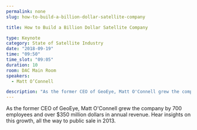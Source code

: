 ```yaml
---
permalink: none
slug: how-to-build-a-billion-dollar-satellite-company

title: How to Build a Billion Dollar Satellite Company

type: Keynote
category: State of Satellite Industry
date: "2018-09-19"
time: "09:50"
time_slot: "09:05"
duration: 10
room: DAC Main Room
speakers:
  - Matt O’Connell

description: "As the former CEO of GeoEye, Matt O'Connell grew the company by 700 employees and over $350 million dollars in annual revenue. Hear insights on this growth, all the way to public sale in 2013."
---
```

As the former CEO of GeoEye, Matt O'Connell grew the company by 700 employees and over $350 million dollars in annual revenue. Hear insights on this growth, all the way to public sale in 2013.

